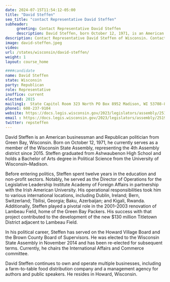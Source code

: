 ```yaml
---
date: 2024-07-15T11:54:12-05:00
title: "David Steffen"
seo_title: "contact Representative David Steffen"
subheader:
     greeting: Contact Representative David Steffen
     description: David Steffen, born October 12, 1971, is an American politician affiliated with the Republican Party. He is a member of the Wisconsin State Assembly, representing District 4. He assumed office on January 5, 2015.
description: Contact Representative David Steffen of Wisconsin. Contact information for David Steffen includes email address, phone number, and mailing address.
image: david-steffen.jpeg
video:
url: /states/wisconsin/david-steffen/
weight: 1
layout: course_home

####candidate
name: David Steffen
state: Wisconsin
party: Republican
role: Representative
inoffice: current
elected: 2015
mailing1:  State Capitol Room 323 North PO Box 8952 Madison, WI 53708-8952
phone1: 608-237-9104
website: https://docs.legis.wisconsin.gov/2023/legislators/assembly/2519/
email : https://docs.legis.wisconsin.gov/2023/legislators/assembly/2519/
twitter: repsteffen
---
```

David Steffen is an American businessman and Republican politician from Green Bay, Wisconsin. Born on October 12, 1971, he currently serves as a member of the Wisconsin State Assembly, representing the 4th Assembly district since 2015. Steffen graduated from Ashwaubenon High School and holds a Bachelor of Arts degree in Political Science from the University of Wisconsin–Madison.

Before entering politics, Steffen spent twelve years in the education and non-profit sectors. Notably, he served as the Director of Operations for the Legislative Leadership Institute Academy of Foreign Affairs in partnership with the Irish American University. His operational responsibilities took him to various international locations, including Dublin, Ireland; Bern, Switzerland; Tbilisi, Georgia; Baku, Azerbaijan; and Kigali, Rwanda. Additionally, Steffen played a pivotal role in the 2001–2003 renovation of Lambeau Field, home of the Green Bay Packers. His success with that project contributed to the development of the new $130 million Titletown District adjacent to Lambeau Field.

In his political career, Steffen has served on the Howard Village Board and the Brown County Board of Supervisors. He was elected to the Wisconsin State Assembly in November 2014 and has been re-elected for subsequent terms. Currently, he chairs the International Affairs and Commerce committee.

David Steffen continues to own and operate multiple businesses, including a farm-to-table food distribution company and a management agency for authors and public speakers. He resides in Howard, Wisconsin.
